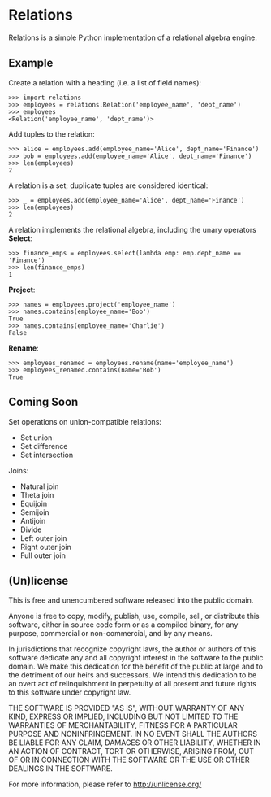 # Relations

Relations is a simple Python implementation of a relational algebra engine.


## Example

Create a relation with a heading (i.e. a list of field names):

    >>> import relations
    >>> employees = relations.Relation('employee_name', 'dept_name')
    >>> employees
    <Relation('employee_name', 'dept_name')>

Add tuples to the relation:

    >>> alice = employees.add(employee_name='Alice', dept_name='Finance')
    >>> bob = employees.add(employee_name='Alice', dept_name='Finance')
    >>> len(employees)
    2

A relation is a set; duplicate tuples are considered identical:

    >>> _ = employees.add(employee_name='Alice', dept_name='Finance')
    >>> len(employees)
    2

A relation implements the relational algebra, including the unary operators
**Select**:

    >>> finance_emps = employees.select(lambda emp: emp.dept_name == 'Finance')
    >>> len(finance_emps)
    1

**Project**:

    >>> names = employees.project('employee_name')
    >>> names.contains(employee_name='Bob')
    True
    >>> names.contains(employee_name='Charlie')
    False

**Rename**:

    >>> employees_renamed = employees.rename(name='employee_name')
    >>> employees_renamed.contains(name='Bob')
    True


## Coming Soon

Set operations on union-compatible relations:

* Set union
* Set difference
* Set intersection

Joins:

* Natural join
* Theta join
* Equijoin
* Semijoin
* Antijoin
* Divide
* Left outer join
* Right outer join
* Full outer join


## (Un)license

This is free and unencumbered software released into the public domain.

Anyone is free to copy, modify, publish, use, compile, sell, or distribute this
software, either in source code form or as a compiled binary, for any purpose,
commercial or non-commercial, and by any means.

In jurisdictions that recognize copyright laws, the author or authors of this
software dedicate any and all copyright interest in the software to the public
domain. We make this dedication for the benefit of the public at large and to
the detriment of our heirs and successors. We intend this dedication to be an
overt act of relinquishment in perpetuity of all present and future rights to
this software under copyright law.

THE SOFTWARE IS PROVIDED "AS IS", WITHOUT WARRANTY OF ANY KIND, EXPRESS OR
IMPLIED, INCLUDING BUT NOT LIMITED TO THE WARRANTIES OF MERCHANTABILITY,
FITNESS FOR A PARTICULAR PURPOSE AND NONINFRINGEMENT.  IN NO EVENT SHALL THE
AUTHORS BE LIABLE FOR ANY CLAIM, DAMAGES OR OTHER LIABILITY, WHETHER IN AN
ACTION OF CONTRACT, TORT OR OTHERWISE, ARISING FROM, OUT OF OR IN CONNECTION
WITH THE SOFTWARE OR THE USE OR OTHER DEALINGS IN THE SOFTWARE.

For more information, please refer to <http://unlicense.org/>
